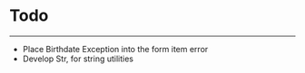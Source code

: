 # Todo
***

- Place Birthdate Exception into the form item error
- Develop Str, for string utilities